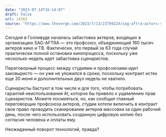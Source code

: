 ```yaml
---
date: "2023-07-14T16:14:07"
draft: False
url: /4162
source: "https://www.theverge.com/2023/7/13/23794224/sag-aftra-actors-strike-ai-image-rights"
---
```


Сегодня в Голливуде началась забастовка актеров, входящих в организацию SAG-AFTRA — это профсоюз, объединяющий 160 тысяч актеров кино и ТВ. Фактически, это первый за 63 года случай практически полной остановки кинопроцесса, поскольку уже несколько недель идет забастовка сценаристов. 

Переговорный процесс между студиями и профсоюзами идет заковыристо — он уже не уложился в сроки, поскольку контракт истек еще 30 июня и дополнительных двух недель не хватило. 

Сценаристы бастуют в том числе и для того, чтобы потребовать гарантий неиспользования AI, которое бы привело к ущемлению прав сценаристов. Можете посмеяться, но, как сообщил главный переговорщик профсоюза актеров, студии хотели включить в контракт свое право проводить сканирование актеров массовки за один рабочий день, после чего использовать созданную цифровую копию без согласия человека и оплаты ему.

Неожиданный поворот технологий, правда?
